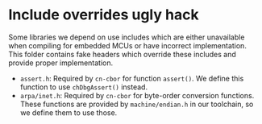 Include overrides ugly hack
===========================

Some libraries we depend on use includes which are either unavailable when compiling for
embedded MCUs or have incorrect implementation. This folder contains fake headers which
override these includes and provide proper implementation.

  - `assert.h`: Required by `cn-cbor` for function `assert()`. We define this function to use
    `chDbgAssert()` instead.
  - `arpa/inet.h`: Required by `cn-cbor` for byte-order conversion functions. These functions
    are provided by `machine/endian.h` in our toolchain, so we define them to use those.
